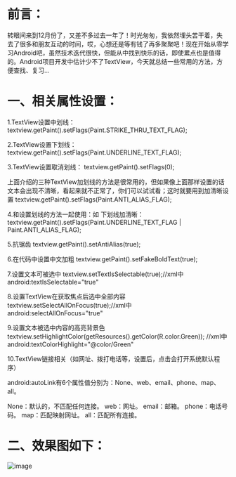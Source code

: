 # 前言：

转眼间来到12月份了，又差不多过去一年了！时光匆匆，我依然埋头苦干着，失去了很多和朋友互动的时间，哎，心想还是等有钱了再多聚聚吧！现在开始从零学习Android吧，虽然技术迭代很快，但能从中找到快乐的话，即使累点也是值得的。Android项目开发中估计少不了TextView，今天就总结一些常用的方法，方便查找、复习...

# 一、相关属性设置：

1.TextView设置中划线：
   textview.getPaint().setFlags(Paint.STRIKE_THRU_TEXT_FLAG);

2.TextView设置下划线：
   textview.getPaint().setFlags(Paint.UNDERLINE_TEXT_FLAG);

3.TextView设置取消划线：
   textview.getPaint().setFlags(0);

上面介绍的三种TextView加划线的方法是很常用的，但如果像上面那样设置的话 文本会出现不清晰，看起来就不正常了，你们可以试试看；这时就要用到加清晰设置
textview.getPaint().setFlags(Paint.ANTI_ALIAS_FLAG); 

4.和设置划线的方法一起使用：如
下划线加清晰：
textview.getPaint().setFlags(Paint.UNDERLINE_TEXT_FLAG | Paint.ANTI_ALIAS_FLAG);

5.抗锯齿
textview.getPaint().setAntiAlias(true);

6.在代码中设置中文加粗
textview.getPaint().setFakeBoldText(true);

7.设置文本可被选中
textview.setTextIsSelectable(true);//xml中 android:textIsSelectable="true"

8.设置TextView在获取焦点后选中全部内容
textview.setSelectAllOnFocus(true);//xml中 android:selectAllOnFocus="true"

9.设置文本被选中内容的高亮背景色
textview.setHighlightColor(getResources().getColor(R.color.Green));
//xml中 android:textColorHighlight="@color/Green"

10.TextView链接相关（如网址、拨打电话等，设置后，点击会打开系统默认程序）

android:autoLink有6个属性值分别为：None、web、email、phone、map、all。

None：默认的，不匹配任何连接。
web：网址。
email：邮箱。
phone：电话号码。
map：匹配映射网址。
all：匹配所有连接。



# 二、效果图如下：
![image](C:\Users\Administrator\Desktop\textview.gif)